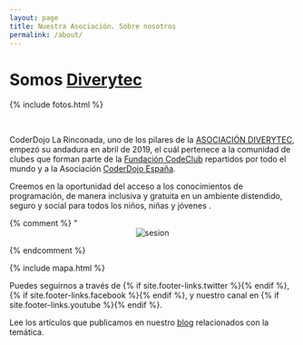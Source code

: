```yaml
---
layout: page
title: Nuestra Asociación. Sobre nosotros
permalink: /about/
---
```



<h1 class="center">Somos <a href="https://diverytec.github.io/" target="__blank">Diverytec</a></h1>

{% include fotos.html %}

&nbsp;

CoderDojo La Rinconada, uno de los pilares de la [ASOCIACIÓN DIVERYTEC](https://diverytec.github.io/), empezó su andadura en abril de 2019, el cuál pertenece a la comunidad de clubes que forman parte de la [Fundación CodeClub](https://codeclub.org/en/) repartidos por todo el mundo y a la Asociación [CoderDojo España](http://www.coderdojo.es/).


Creemos en la oportunidad del acceso a los conocimientos de programación, de manera inclusiva y gratuita en un ambiente distendido, seguro y social para todos los niños, niñas y jóvenes .

{% comment %}
"<span style="display:block;text-align:center">![sesion]</span>

[sesion]: /images/sesion_online.jpg"

{% endcomment %}

{% include mapa.html %}


Puedes seguirnos a través de
{% if site.footer-links.twitter %}<a href="https://www.twitter.com/{{ site.footer-links.twitter }}"><i class="svg-icon twitter base"></i></a>{% endif %}, 
{% if site.footer-links.facebook %}<a href="https://www.facebook.com/{{ site.footer-links.facebook }}"><i class="svg-icon facebook base"></i></a>{% endif %}, y nuestro canal en 
{% if site.footer-links.youtube %}<a href="https://youtube.com/{{ site.footer-links.youtube }}"><i class="svg-icon youtube base"></i></a>{% endif %}.


Lee los artículos que publicamos en nuestro <a class="boton-negro-verde" href="{{site.baseurl}}/noticias/">blog</a> relacionados con la temática.

<br><br>


